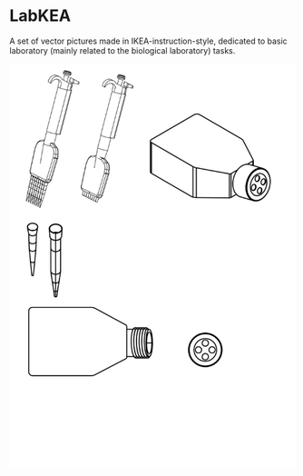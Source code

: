 # LabKEA
A set of vector pictures made in IKEA-instruction-style, dedicated to basic laboratory (mainly related to the biological laboratory) tasks.

![T25 flask](Images/Collection.png)
